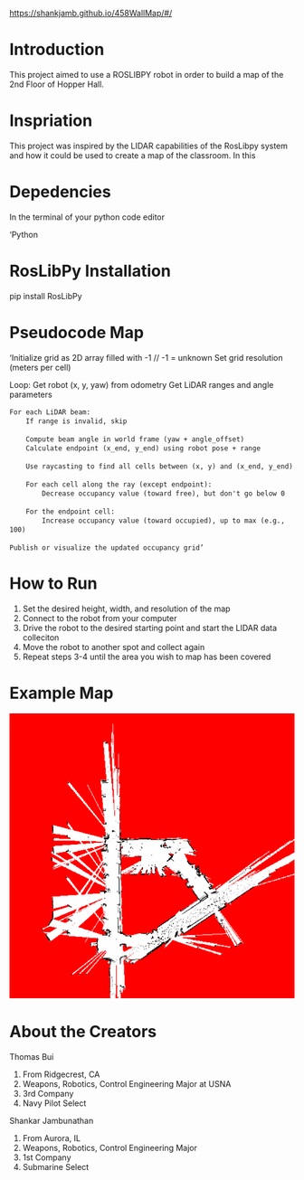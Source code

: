 https://shankjamb.github.io/458WallMap/#/

# Introduction
This project aimed to use a ROSLIBPY robot in order to build a map of the 2nd Floor of Hopper Hall. 

# Inspriation
This project was inspired by the LIDAR capabilities of the RosLibpy system and how it could be used to create a map of the classroom. In this 



# Depedencies
In the terminal of your python code editor

‘Python

# RosLibPy Installation
pip install RosLibPy


# Pseudocode Map
‘Initialize grid as 2D array filled with -1  // -1 = unknown
Set grid resolution (meters per cell)

Loop:
    Get robot (x, y, yaw) from odometry
    Get LiDAR ranges and angle parameters

    For each LiDAR beam:
        If range is invalid, skip

        Compute beam angle in world frame (yaw + angle_offset)
        Calculate endpoint (x_end, y_end) using robot pose + range

        Use raycasting to find all cells between (x, y) and (x_end, y_end)

        For each cell along the ray (except endpoint):
            Decrease occupancy value (toward free), but don't go below 0

        For the endpoint cell:
            Increase occupancy value (toward occupied), up to max (e.g., 100)

    Publish or visualize the updated occupancy grid’



# How to Run
1) Set the desired height, width, and resolution of the map
2) Connect to the robot from your computer
3) Drive the robot to the desired starting point and start the LIDAR data colleciton
4) Move the robot to another spot and collect again
5) Repeat steps 3-4 until the area you wish to map has been covered

# Example Map
![Final](recording.gif)



# About the Creators
Thomas Bui
1. From Ridgecrest, CA
2. Weapons, Robotics, Control Engineering Major at USNA
3. 3rd Company
4. Navy Pilot Select


Shankar Jambunathan
1. From Aurora, IL
2. Weapons, Robotics, Control Engineering Major
3. 1st Company
4. Submarine Select

